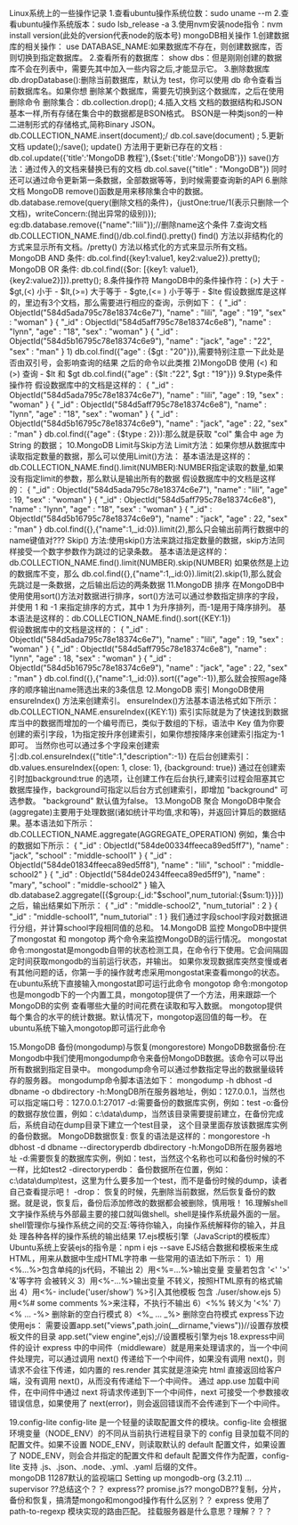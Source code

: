 Linux系统上的一些操作记录
1.查看ubuntu操作系统位数：sudo uname --m
2.查看ubuntu操作系统版本：sudo lsb_release -a
3.使用nvm安装node指令：nvm install version(此处的version代表node的版本号)
mongoDB相关操作
1.创建数据库的相关操作：
    use DATABASE_NAME:如果数据库不存在，则创建数据库，否则切换到指定数据库。
2.查看所有的数据库：
    show dbs：但是刚刚创建的数据库不会在列表中，需要先其中加入一些内容之后,才能显示它。
3.删除数据库
    db.dropDatabase():删除当前数据库，默认为 test，你可以使用 db 命令查看当前数据库名。如果你想
删除某个数据库，需要先切换到这个数据库，之后在使用删除命令
    删除集合：db.collection.drop();
4.插入文档
    文档的数据结构和JSON基本一样,所有存储在集合中的数据都是BSON格式。
    BSON是一种类json的一种二进制形式的存储格式,简称Binary JSON。
    db.COLLECTION_NAME.insert(document);/ db.col.save(document) ;
5.更新文档
    update();/save();
    update() 方法用于更新已存在的文档 : db.col.update({'title':'MongoDB 教程'},{$set:{'title':'MongoDB'}})
    save()方法：通过传入的文档来替换已有的文档 db.col.save({"title" : "MongoDB"})
    同时还可以通过命令更新第一条数据，全部数据等等，到时候需要查询新的API
6.删除文档
    MongoDB remove()函数是用来移除集合中的数据。
    db.database.remove(query(删除文档的条件)，{justOne:true/1(表示只删除一个文档)，writeConcern:(抛出异常的级别)});
    eg:db.database.remove({"name":"lili"});//删除name这个条件
7.查询文档
    db.COLLECTION_NAME.find()/db.col.find().pretty()
    find() 方法以非结构化的方式来显示所有文档。/pretty() 方法以格式化的方式来显示所有文档。
    MongoDB AND 条件:
        db.col.find({key1:value1, key2:value2}).pretty();
    MongoDB OR 条件:
        db.col.find({$or: [{key1: value1}, {key2:value2}]}).pretty();
8.条件操作符
    MangoDB中的条件操作符：(>) 大于 - $gt,(<) 小于 - $lt,(>=) 大于等于 - $gte,(<= ) 小于等于 - $lte
    假设数据库是这样的，里边有3个文档，那么需要进行相应的查询，示例如下：
	{ "_id" : ObjectId("584d5ada795c78e18374c6e7"), "name" : "lili", "age" : "19", "sex" : "woman" }
	{ "_id" : ObjectId("584d5aff795c78e18374c6e8"), "name" : "lynn", "age" : "18", "sex" : "woman" }
	{ "_id" : ObjectId("584d5b16795c78e18374c6e9"), "name" : "jack", "age" : "22", "sex" : "man" }
	1) db.col.find({"age" : {$gt : "20"}}),需要特别注意一下此处是否由双引号，会影响查询的结果
之后的命令以此类推
	2)MongoDB 使用 (<) 和 (>) 查询 - $lt 和 $gt
	db.col.find({"age" : {$lt :"22", $gt : "19"}})
9.$type条件操作符
     假设数据库中的文档是这样的：
     { "_id" : ObjectId("584d5ada795c78e18374c6e7"), "name" : "lili", "age" : 19, "sex" : "woman" }
     { "_id" : ObjectId("584d5aff795c78e18374c6e8"), "name" : "lynn", "age" : "18", "sex" : "woman" }
     { "_id" : ObjectId("584d5b16795c78e18374c6e9"), "name" : "jack", "age" : 22, "sex" : "man" }
     db.col.find({"age" : {$type : 2}}):那么就是获取 "col" 集合中 age 为 String 的数据；
10.MongoDB Limit与Skip方法
     Limit方法：如果你想从数据库中读取指定数量的数据，那么可以使用Limit()方法：
	基本语法是这样的：db.COLLECTION_NAME.find().limit(NUMBER):NUMBER指定读取的数量,如果没有指定limit的参数，那么默认是输出所有的数据
     假设数据库中的文档是这样的：
     { "_id" : ObjectId("584d5ada795c78e18374c6e7"), "name" : "lili", "age" : 19, "sex" : "woman" }
     { "_id" : ObjectId("584d5aff795c78e18374c6e8"), "name" : "lynn", "age" : "18", "sex" : "woman" }
     { "_id" : ObjectId("584d5b16795c78e18374c6e9"), "name" : "jack", "age" : 22, "sex" : "man" }
     db.col.find({},{"name":1,_id:0}).limit(2),那么只会输出前两行数据中的name键值对???
     Skip() 方法:使用skip()方法来跳过指定数量的数据，skip方法同样接受一个数字参数作为跳过的记录条数。
	基本语法是这样的：db.COLLECTION_NAME.find().limit(NUMBER).skip(NUMBER)
        如果依然是上边的数据库不变，那么 db.col.find({},{"name":1,_id:0}).limit(2).skip(1),那么就会先跳过是一条数据，之后输出后边的两条数据
11.MongoDB 排序
    在MongoDB中使用使用sort()方法对数据进行排序，sort()方法可以通过参数指定排序的字段，
    并使用 1 和 -1 来指定排序的方式，其中 1 为升序排列，而-1是用于降序排列。
    基本语法是这样的：db.COLLECTION_NAME.find().sort({KEY:1})	
    假设数据库中的文档是这样的：
     { "_id" : ObjectId("584d5ada795c78e18374c6e7"), "name" : "lili", "age" : 19, "sex" : "woman" }
     { "_id" : ObjectId("584d5aff795c78e18374c6e8"), "name" : "lynn", "age" : 18, "sex" : "woman" }
     { "_id" : ObjectId("584d5b16795c78e18374c6e9"), "name" : "jack", "age" : 22, "sex" : "man" }
    db.col.find({},{"name":1,_id:0}).sort({"age":-1}),那么就会按照age降序的顺序输出name筛选出来的3条信息
12.MongoDB 索引
    MongoDB使用 ensureIndex() 方法来创建索引。
	ensureIndex()方法基本语法格式如下所示：db.COLLECTION_NAME.ensureIndex({KEY:1})
	索引实际就是为了快速找到数据库当中的数据而增加的一个编号而已，类似于数组的下标，语法中 
	Key 值为你要创建的索引字段，1为指定按升序创建索引，如果你想按降序来创建索引指定为-1即可。
	当然你也可以通过多个字段来创建索引:db.col.ensureIndex({"title":1,"description":-1})
    在后台创建索引：
        db.values.ensureIndex({open: 1, close: 1}, {background: true})
    通过在创建索引时加background:true 的选项，让创建工作在后台执行,建索引过程会阻塞其它数据库操作，background可指定以后台方式创建索引，即增加      	"background" 可选参数。 "background" 默认值为false。
13.MongoDB 聚合
    MongoDB中聚合(aggregate)主要用于处理数据(诸如统计平均值,求和等)，并返回计算后的数据结果。基本语法如下所示：
    db.COLLECTION_NAME.aggregate(AGGREGATE_OPERATION)
    例如，集合中的数据如下所示：
    {
	"_id" : ObjectId("584de00334ffeeca89ed5ff7"),
	"name" : "jack",
	"school" : "middle-school1"
    }
    {
	"_id" : ObjectId("584de01834ffeeca89ed5ff8"),
	"name" : "lili",
	"school" : "middle-school2"
    }
    {
	"_id" : ObjectId("584de02434ffeeca89ed5ff9"),
	"name" : "mary",
	"school" : "middle-school2"
    }
    输入db.database2.aggregate([{$group:{_id:"$school",num_tutorial:{$sum:1}}}])之后，输出结果如下所示：
    { "_id" : "middle-school2", "num_tutorial" : 2 }
    { "_id" : "middle-school1", "num_tutorial" : 1 }
    我们通过字段school字段对数据进行分组，并计算school字段相同值的总和。
14.MongoDB 监控
    MongoDB中提供了mongostat 和 mongotop 两个命令来监控MongoDB的运行情况。
    mongostat 命令:mongostat是mongodb自带的状态检测工具，在命令行下使用。它会间隔固定时间获取mongodb的当前运行状态，并输出。
    如果你发现数据库突然变慢或者有其他问题的话，你第一手的操作就考虑采用mongostat来查看mongo的状态。 
    在ubuntu系统下直接输入mongostat即可运行此命令
    mongotop 命令:mongotop也是mongodb下的一个内置工具，mongotop提供了一个方法，用来跟踪一个MongoDB的实例
    查看哪些大量的时间花费在读取和写入数据。 mongotop提供每个集合的水平的统计数据。默认情况下，mongotop返回值的每一秒。 
    在ubuntu系统下输入mongotop即可运行此命令

15.MongoDB 备份(mongodump)与恢复(mongorestore)
    MongoDB数据备份:在Mongodb中我们使用mongodump命令来备份MongoDB数据。该命令可以导出所有数据到指定目录中。
    mongodump命令可以通过参数指定导出的数据量级转存的服务器。
    mongodump命令脚本语法如下： mongodump -h dbhost -d dbname -o dbdirectory
    -h:MongDB所在服务器地址，例如：127.0.0.1，当然也可以指定端口号：127.0.0.1:27017 
    -d:需要备份的数据库实例，例如：test 
    -o:备份的数据存放位置，例如：c:\data\dump，当然该目录需要提前建立，在备份完成后，系统自动在dump目录下建立一个test目录，
    这个目录里面存放该数据库实例的备份数据。 
    MongoDB数据恢复:
    恢复的语法是这样的：mongorestore -h dbhost -d dbname --directoryperdb dbdirectory
    -h:MongoDB所在服务器地址 
    -d:需要恢复的数据库实例，例如：test，当然这个名称也可以和备份时候的不一样，比如test2 
    -directoryperdb：
    备份数据所在位置，例如：c:\data\dump\test，这里为什么要多加一个test，而不是备份时候的dump，读者自己查看提示吧！ 
     -drop：
    恢复的时候，先删除当前数据，然后恢复备份的数据。就是说，恢复后，备份后添加修改的数据都会被删除，慎用哦！
16.理解shell
    文字操作系统与外部最主要的接口就叫做shell。shell是操作系统最外面的一层。shell管理你与操作系统之间的交互:等待你输入，向操作系统解释你的输入，并且处  理各种各样的操作系统的输出结果
17.ejs模板引擎（JavaScript的模板库）
    Ubuntu系统上安装ejs的指令是：npm i ejs --save
    EJS结合数据和模板来生成HTML，用来从数据中生成HTML字符串
    一些常用的语法如下所示：
     1）用<%...%>包含单纯的js代码，不输出
     2）用<%=...%>输出变量 变量若包含 '<' '>' '&'等字符 会被转义
     3）用<%-...%>输出变量 不转义，按照HTML原有的格式输出
     4）用<%- include('user/show') %>引入其他模板 包含 ./user/show.ejs
     5）用<%# some comments %>来注释，不执行不输出
     6）<%% 转义为 '<%'
     7）<% ... -%> 删除新的空白行模式
     8）<%_ ... _%> 删除空白符模式
express下边使用ejs：
     需要设置app.set("views",path.join(__dirname,"views"))//设置存放模板文件的目录
     app.set("view engine",ejs);//设置模板引擎为ejs
18.express中间件的设计
    express 中的中间件（middleware）就是用来处理请求的，当一个中间件处理完，可以通过调用 next() 传递给下一个中间件，如果没有调用 next()，则请求不会往下传递，如内置的 res.render 其实就是渲染完 html 直接返回给客户端，没有调用 next()，从而没有传递给下一个中间件。
    通过 app.use 加载中间件，在中间件中通过 next 将请求传递到下一个中间件，next 可接受一个参数接收错误信息，如果使用了 next(error)，则会返回错误而不会传递到下一个中间件。

19.config-lite
    config-lite 是一个轻量的读取配置文件的模块。config-lite 会根据环境变量（NODE_ENV）的不同从当前执行进程目录下的 config 目录加载不同的配置文件。如果不设置 NODE_ENV，则读取默认的 default 配置文件，如果设置了 NODE_ENV，则会合并指定的配置文件和 default 配置文件作为配置，config-lite 支持 .js、.json、.node、.yml、.yaml 后缀的文件。    
mongoDB  11287默认的监视端口
Setting up mongodb-org (3.2.11) ...
supervisor ??总结这个？？
express??
promise.js??
mongoDB??复制，分片，备份和恢复，搞清楚mongo和mongod操作有什么区别？？
express 使用了 path-to-regexp 模块实现的路由匹配。
挂载服务器是什么意思？理解？？？
